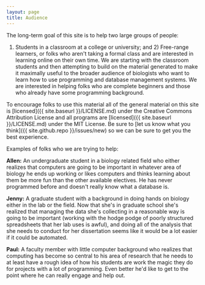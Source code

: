 ```yaml
---
layout: page
title: Audience
---
```


The long-term goal of this site is to help two large groups of people:
1) Students in a classroom at a college or university; and 2) Free-range
learners, or folks who aren't taking a formal class and are interested
in learning online on their own time. We are starting with the classroom
students and then attempting to build on the material generated to make
it maximally useful to the broader audience of biologists who want to
learn how to use programming and database management systems. We are
interested in helping folks who are complete beginners and those who
already have some programming background.

To encourage folks to use this material all of the general material on this
site is [licensed]({{ site.baseurl }}/LICENSE.md) under the Creative Commons Attribution License and all programs are [licensed]({{ site.baseurl }}/LICENSE.md) under the MIT License. Be sure to [let us know what you think]({{ site.github.repo }}/issues/new) so we can be sure to get you the best experience.

Examples of folks who we are trying to help:

**Allen:** An undergraduate student in a biology related field who
either realizes that computers are going to be important in whatever
area of biology he ends up working or likes computers and thinks
learning about them be more fun than the other available electives. He
has never programmed before and doesn't really know what a database is.

**Jenny:** A graduate student with a background in doing hands on
biology either in the lab or the field. Now that she's in graduate
school she's realized that managing the data she's collecting in a
reasonable way is going to be important (working with the hodge podge of
poorly structured spreadsheets that her lab uses is awful), and doing
all of the analysis that she needs to conduct for her dissertation seems
like it would be a lot easier if it could be automated.

**Paul:** A faculty member with little computer background who realizes
that computing has become so central to his area of research that he
needs to at least have a rough idea of how his students are work the
magic they do for projects with a lot of programming. Even better he'd
like to get to the point where he can really engage and help out.
